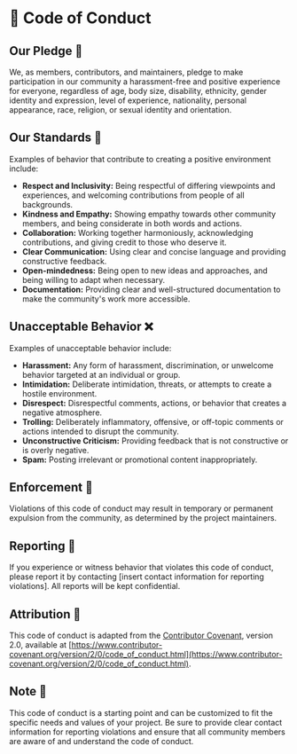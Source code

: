 

# 🤝 Code of Conduct

## Our Pledge 🤗

We, as members, contributors, and maintainers, pledge to make participation in our community a harassment-free and positive experience for everyone, regardless of age, body size, disability, ethnicity, gender identity and expression, level of experience, nationality, personal appearance, race, religion, or sexual identity and orientation.

## Our Standards 🌟

Examples of behavior that contribute to creating a positive environment include:

- **Respect and Inclusivity:** Being respectful of differing viewpoints and experiences, and welcoming contributions from people of all backgrounds.
- **Kindness and Empathy:** Showing empathy towards other community members, and being considerate in both words and actions.
- **Collaboration:** Working together harmoniously, acknowledging contributions, and giving credit to those who deserve it.
- **Clear Communication:** Using clear and concise language and providing constructive feedback.
- **Open-mindedness:** Being open to new ideas and approaches, and being willing to adapt when necessary.
- **Documentation:** Providing clear and well-structured documentation to make the community's work more accessible.

## Unacceptable Behavior ❌

Examples of unacceptable behavior include:

- **Harassment:** Any form of harassment, discrimination, or unwelcome behavior targeted at an individual or group.
- **Intimidation:** Deliberate intimidation, threats, or attempts to create a hostile environment.
- **Disrespect:** Disrespectful comments, actions, or behavior that creates a negative atmosphere.
- **Trolling:** Deliberately inflammatory, offensive, or off-topic comments or actions intended to disrupt the community.
- **Unconstructive Criticism:** Providing feedback that is not constructive or is overly negative.
- **Spam:** Posting irrelevant or promotional content inappropriately.

## Enforcement 🚀

Violations of this code of conduct may result in temporary or permanent expulsion from the community, as determined by the project maintainers.

## Reporting 📣

If you experience or witness behavior that violates this code of conduct, please report it by contacting [insert contact information for reporting violations]. All reports will be kept confidential.

## Attribution 🙌

This code of conduct is adapted from the [Contributor Covenant](https://www.contributor-covenant.org), version 2.0, available at [https://www.contributor-covenant.org/version/2/0/code_of_conduct.html](https://www.contributor-covenant.org/version/2/0/code_of_conduct.html).

## Note 📝

This code of conduct is a starting point and can be customized to fit the specific needs and values of your project. Be sure to provide clear contact information for reporting violations and ensure that all community members are aware of and understand the code of conduct.
